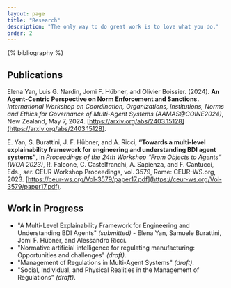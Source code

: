 ```yaml
---
layout: page
title: "Research"
description: "The only way to do great work is to love what you do."
order: 2
---
```


<div class="publications">

{% bibliography %}

</div>

## Publications

Elena Yan, Luis G. Nardin, Jomi F. Hübner, and Olivier Boissier. (2024). **An Agent-Centric Perspective on Norm Enforcement and Sanctions.** *International Workshop on Coordination, Organizations, Institutions, Norms and Ethics for Governance of Multi-Agent Systems (AAMAS@COINE2024)*, New Zealand, May 7, 2024. [https://arxiv.org/abs/2403.15128](https://arxiv.org/abs/2403.15128). 

E. Yan, S. Burattini, J. F. Hübner, and A. Ricci, **“Towards a multi-level explainability framework for engineering and understanding BDI agent systems”**, in *Proceedings of the 24th Workshop “From Objects to Agents” (WOA 2023)*, R. Falcone, C. Castelfranchi, A. Sapienza, and F. Cantucci, Eds., ser. CEUR Workshop Proceedings, vol. 3579, Rome: CEUR-WS.org, 2023. [https://ceur-ws.org/Vol-3579/paper17.pdf](https://ceur-ws.org/Vol-3579/paper17.pdf).

## Work in Progress

- "A Multi-Level Explainability Framework for Engineering and Understanding BDI Agents" _(submitted)_ - Elena Yan, Samuele Burattini, Jomi F. Hübner, and Alessandro Ricci.
- "Normative artificial intelligence for regulating manufacturing: Opportunities and challenges" _(draft)_. 
- "Management of Regulations in Multi-Agent Systems" _(draft)_.
- "Social, Individual, and Physical Realities in the Management of Regulations" _(draft)_.